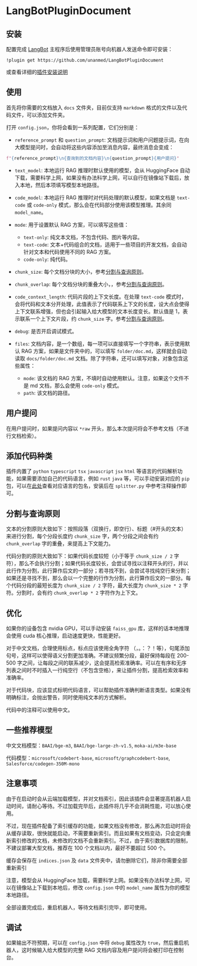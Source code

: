 # LangBotPluginDocument

## 安装

配置完成 [LangBot](https://github.com/RockChinQ/LangBot) 主程序后使用管理员账号向机器人发送命令即可安装：

```
!plugin get https://github.com/unanmed/LangBotPluginDocument
```

或查看详细的[插件安装说明](https://docs.langbot.app/plugin/plugin-intro.html#%E6%8F%92%E4%BB%B6%E7%94%A8%E6%B3%95)

## 使用

首先将你需要的文档放入 `docs` 文件夹，目前仅支持 `markdown` 格式的文件以及代码文件，可以添加文件夹。

打开 `config.json`，你将会看到一系列配置，它们分别是：

-   `reference_prompt` 和 `question_prompt`: 文档提示词和用户问题提示词，在向大模型提问时，会自动将这些内容添加至消息内容，最终消息会变成：

```python
f"{reference_prompt}\n{查询到的文档内容}\n{question_prompt}{用户提问}"
```

-   `text_model`: 本地运行 RAG 推理时默认使用的模型，会从 HuggingFace 自动下载，需要科学上网，如果没有办法科学上网，可以自行在镜像站下载后，放入本地，然后本项填写模型本地路径。

-   `code_model`: 本地运行 RAG 推理时对代码处理的默认模型，如果文档是 `text-code` 或 `code-only` 模式，那么会在代码部分使用该模型推理。其余同 `model_name`。

-   `mode`: 用于设置默认 RAG 方案，可以填写这些值：

    -   `text-only`: 纯文本文档，不包含代码、图片等内容。
    -   `text-code`: 文本+代码组合的文档，适用于一些项目的开发文档，会自动针对文本和代码使用不同的 RAG 方案。
    -   `code-only`: 纯代码。

-   `chunk_size`: 每个文档分块的大小，参考[分割与查询原则](#分割与查询原则)。

-   `chunk_overlap`: 每个文档分块的重叠大小，，参考[分割与查询原则](#分割与查询原则)。

-   `code_context_length`: 代码片段的上下文长度。在处理 `text-code` 模式时，会将代码和文本分开处理，此值表示了代码联系上下文的长度，设大点会使得上下文联系增强，但也会引起输入给大模型的文本长度变长。默认值是 1，表示联系一个上下文片段，约 `chunk_size` 字。参考[分割与查询原则](#分割与查询原则)。

-   `debug`: 是否开启调试模式。

-   `files`: 文档内容，是一个数组，每一项可以直接填写一个字符串，表示使用默认 RAG 方案，如果是文件夹中的，可以填写 `folder/doc.md`，这样就会自动读取 `docs/folder/doc.md` 文档。除了字符串，还可以填写对象，对象包含这些属性：

    -   `mode`: 该文档的 RAG 方案，不填时自动使用默认。注意，如果这个文件不是 md 文档，那么会使用 `code-only` 模式。
    -   `path`: 该文档的路径。

## 用户提问

在用户提问时，如果提问内容以 `*raw` 开头，那么本次提问将会不参考文档（不进行文档检索）。

## 添加代码种类

插件内置了 `python` `typescript` `tsx` `javascript` `jsx` `html` 等语言的代码解析功能，如果需要添加自己的代码语言，例如 `rust` `java` 等，可以手动安装对应的 `pip` 包，可以在[此处](https://github.com/orgs/tree-sitter/repositories)查看对应语言的包名，安装后在 `splitter.py` 中参考注释操作即可。

## 分割与查询原则

文本的分割原则大致如下：按照段落（双换行，即空行）、标题（\#开头的文本）来进行分割，每个分段长度约 `chunk_size` 字，两个分段之间会有约 `chunk_overlap` 字的重叠，来提高上下文能力。

代码分割的原则大致如下：如果代码长度较短（小于等于 `chunk_size / 2` 字符），那么不会执行分割；如果代码长度较长，会尝试寻找以注释开头的行，并以此行作为分割，此行算作后文的一部分；若寻找不到，会尝试寻找纯空行来分割；如果还是寻找不到，那么会以一个完整的行作为分割，此行算作后文的一部分。每个代码分段的最短长度为 `chunk_size / 2` 字符，最大长度为 `chunk_size * 2` 字符。分割时，会有约 `chunk_overlap * 2` 字符作为上下文。

## 优化

如果你的设备包含 nvidia GPU，可以手动安装 `faiss_gpu` 库，这样的话本地推理会使用 cuda 核心推理，启动速度更快，性能更好。

对于中文文档，合理使用标点，标点应该使用全角字符 （，。：？！等），句尾添加句号，这样可以使得语义分割更加准确。不建议频繁分段，最好保持每段在 200-500 字之间，让每段之间的联系减少，这会提高检索准确率。可以在有序和无序列表之间时不时插入一行纯空行（不包含空格），来让插件分割，提高检索效率和准确率。

对于代码块，应该显式标明代码语言，可以帮助插件准确判断语言类型。如果没有明确标注，会抛出警告，同时使用纯文本的方式解析。

代码中的注释可以使用中文。

## 一些推荐模型

中文文档模型：`BAAI/bge-m3`, `BAAI/bge-large-zh-v1.5`, `moka-ai/m3e-base`

代码模型：`microsoft/codebert-base`, `microsoft/graphcodebert-base`, `Salesforce/codegen-350M-mono`

## 注意事项

由于在启动时会从云端加载模型，并对文档索引，因此该插件会显著提高机器人启动时间，请耐心等待。不过加载完毕后，此插件将几乎不会消耗性能，可以放心使用。

不过，现在插件配备了索引缓存的功能，如果文档没有修改，那么再次启动时将会从缓存读取，很快就能启动，不需要重新索引。而且如果有文档变动，只会定向重新索引修改的文档，未修改的文档不会重新索引。不过，由于索引数据库的限制，不建议部署大型文档，推荐在 100 个文档以内，最好不要超过 500 个。

缓存会保存在 `indices.json` 及 `data` 文件夹中，请勿删除它们，除非你需要全部重新索引

注意，模型会从 HuggingFace 加载，需要科学上网。如果没有办法科学上网，可以在镜像站上下载到本地后，修改 `config.json` 中的 `model_name` 属性为你的模型本地路径。

全部设置完成后，重启机器人，等待文档索引完毕，即可使用。

## 调试

如果输出不符预期，可以在 `config.json` 中将 `debug` 属性改为 `true`，然后重启机器人，这时候输入给大模型的完整 RAG 文档内容及用户提问将会被打印在控制台。
